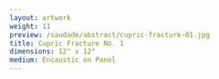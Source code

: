 ```yaml
---
layout: artwork
weight: 11
preview: /saudade/abstract/cupric-fracture-01.jpg
title: Cupric Fracture No. 1
dimensions: 12" x 12"
medium: Encaustic on Panel
---
```

